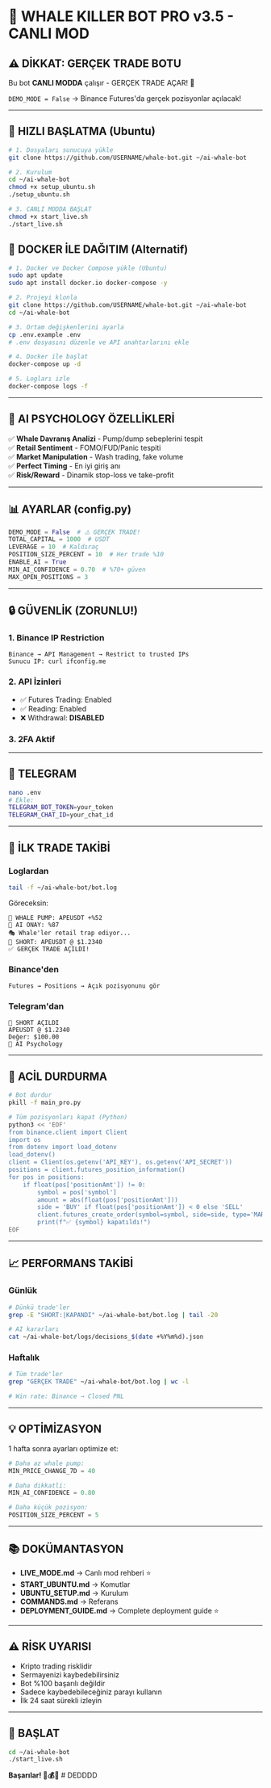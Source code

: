 # 🐋 WHALE KILLER BOT PRO v3.5 - CANLI MOD

## ⚠️ DİKKAT: GERÇEK TRADE BOTU

Bu bot **CANLI MODDA** çalışır - GERÇEK TRADE AÇAR! 🔴

`DEMO_MODE = False` → Binance Futures'da gerçek pozisyonlar açılacak!

---

## 🚀 HIZLI BAŞLATMA (Ubuntu)

```bash
# 1. Dosyaları sunucuya yükle
git clone https://github.com/USERNAME/whale-bot.git ~/ai-whale-bot

# 2. Kurulum
cd ~/ai-whale-bot
chmod +x setup_ubuntu.sh
./setup_ubuntu.sh

# 3. CANLI MODDA BAŞLAT
chmod +x start_live.sh
./start_live.sh
```

## 🐳 DOCKER İLE DAĞITIM (Alternatif)

```bash
# 1. Docker ve Docker Compose yükle (Ubuntu)
sudo apt update
sudo apt install docker.io docker-compose -y

# 2. Projeyi klonla
git clone https://github.com/USERNAME/whale-bot.git ~/ai-whale-bot
cd ~/ai-whale-bot

# 3. Ortam değişkenlerini ayarla
cp .env.example .env
# .env dosyasını düzenle ve API anahtarlarını ekle

# 4. Docker ile başlat
docker-compose up -d

# 5. Logları izle
docker-compose logs -f
```

---

## 🧠 AI PSYCHOLOGY ÖZELLİKLERİ

✅ **Whale Davranış Analizi** - Pump/dump sebeplerini tespit  
✅ **Retail Sentiment** - FOMO/FUD/Panic tespiti  
✅ **Market Manipulation** - Wash trading, fake volume  
✅ **Perfect Timing** - En iyi giriş anı  
✅ **Risk/Reward** - Dinamik stop-loss ve take-profit

---

## 📊 AYARLAR (config.py)

```python
DEMO_MODE = False  # ⚠️ GERÇEK TRADE!
TOTAL_CAPITAL = 1000  # USDT
LEVERAGE = 10  # Kaldıraç
POSITION_SIZE_PERCENT = 10  # Her trade %10
ENABLE_AI = True
MIN_AI_CONFIDENCE = 0.70  # %70+ güven
MAX_OPEN_POSITIONS = 3
```

---

## 🔒 GÜVENLİK (ZORUNLU!)

### 1. Binance IP Restriction
```
Binance → API Management → Restrict to trusted IPs
Sunucu IP: curl ifconfig.me
```

### 2. API İzinleri
- ✅ Futures Trading: Enabled
- ✅ Reading: Enabled
- ❌ Withdrawal: **DISABLED**

### 3. 2FA Aktif

---

## 📱 TELEGRAM

```bash
nano .env
# Ekle:
TELEGRAM_BOT_TOKEN=your_token
TELEGRAM_CHAT_ID=your_chat_id
```

---

## 🎯 İLK TRADE TAKİBİ

### Loglardan
```bash
tail -f ~/ai-whale-bot/bot.log
```

Göreceksin:
```
🐋 WHALE PUMP: APEUSDT +%52
🧠 AI ONAY: %87
🎭 Whale'ler retail trap ediyor...
🔴 SHORT: APEUSDT @ $1.2340
✅ GERÇEK TRADE AÇILDI!
```

### Binance'den
```
Futures → Positions → Açık pozisyonunu gör
```

### Telegram'dan
```
🔴 SHORT AÇILDI
APEUSDT @ $1.2340
Değer: $100.00
🧠 AI Psychology
```

---

## 🛑 ACİL DURDURMA

```bash
# Bot durdur
pkill -f main_pro.py

# Tüm pozisyonları kapat (Python)
python3 << 'EOF'
from binance.client import Client
import os
from dotenv import load_dotenv
load_dotenv()
client = Client(os.getenv('API_KEY'), os.getenv('API_SECRET'))
positions = client.futures_position_information()
for pos in positions:
    if float(pos['positionAmt']) != 0:
        symbol = pos['symbol']
        amount = abs(float(pos['positionAmt']))
        side = 'BUY' if float(pos['positionAmt']) < 0 else 'SELL'
        client.futures_create_order(symbol=symbol, side=side, type='MARKET', quantity=amount)
        print(f"✅ {symbol} kapatıldı!")
EOF
```

---

## 📈 PERFORMANS TAKİBİ

### Günlük
```bash
# Dünkü trade'ler
grep -E "SHORT:|KAPANDI" ~/ai-whale-bot/bot.log | tail -20

# AI kararları
cat ~/ai-whale-bot/logs/decisions_$(date +%Y%m%d).json
```

### Haftalık
```bash
# Tüm trade'ler
grep "GERÇEK TRADE" ~/ai-whale-bot/bot.log | wc -l

# Win rate: Binance → Closed PNL
```

---

## 💡 OPTİMİZASYON

1 hafta sonra ayarları optimize et:

```python
# Daha az whale pump:
MIN_PRICE_CHANGE_7D = 40

# Daha dikkatli:
MIN_AI_CONFIDENCE = 0.80

# Daha küçük pozisyon:
POSITION_SIZE_PERCENT = 5
```

---

## 📚 DOKÜMANTASYON

- **LIVE_MODE.md** → Canlı mod rehberi ⭐
- **START_UBUNTU.md** → Komutlar
- **UBUNTU_SETUP.md** → Kurulum
- **COMMANDS.md** → Referans
- **DEPLOYMENT_GUIDE.md** → Complete deployment guide ⭐

---

## ⚠️ RİSK UYARISI

- Kripto trading risklidir
- Sermayenizi kaybedebilirsiniz
- Bot %100 başarılı değildir
- Sadece kaybedebileceğiniz parayı kullanın
- İlk 24 saat sürekli izleyin

---

## 🚀 BAŞLAT

```bash
cd ~/ai-whale-bot
./start_live.sh
```

**Başarılar! 🐋💰🔥**
#   D E D D D D  
 